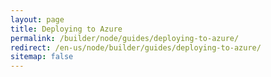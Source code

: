 ```yaml
---
layout: page
title: Deploying to Azure
permalink: /builder/node/guides/deploying-to-azure/
redirect: /en-us/node/builder/guides/deploying-to-azure/
sitemap: false
---
```

